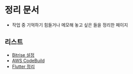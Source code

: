 # 정리 문서
 - 작업 중 기억하기 힘들거나 메모해 놓고 싶은 들을 정리한 페이지
 
 ## 리스트
  * [Bitrise 설정](bitrise_guide.md)
  * [AWS CodeBuild](aws_codebuild.md)
  * [Flutter 정리](flutter.md)
